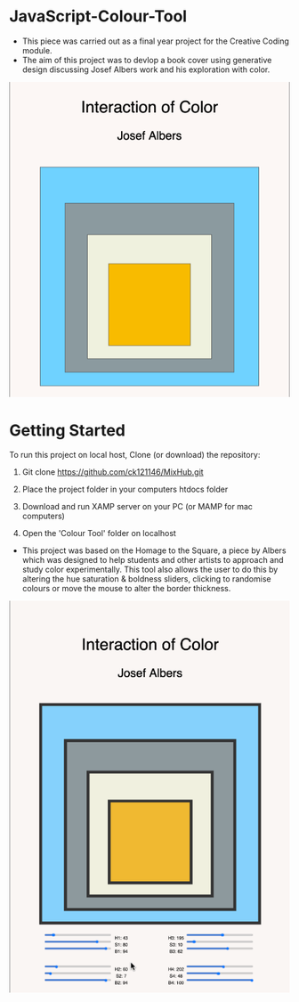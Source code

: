 # JavaScript-Colour-Tool

- This piece was carried out as a final year project for the Creative Coding module.
- The aim of this project was to devlop a book cover using generative design discussing
Josef Albers work and his exploration with color.

![](Colour%20Tool/images/1a.png)

# Getting Started

To run this project on local host, Clone (or download) the repository:

1. Git clone https://github.com/ck121146/MixHub.git

2. Place the project folder in your computers htdocs folder

3. Download and run XAMP server on your PC (or MAMP for mac computers)

4. Open the 'Colour Tool' folder on localhost

- This project was based on the Homage to the Square, a piece by Albers which was designed to help students
and other artists to approach and study color experimentally. This tool also allows the user to do this by
altering the hue saturation & boldness sliders, clicking to randomise colours or move the mouse to alter the border thickness.

![](Colour%20Tool/images/Albers.gif)
